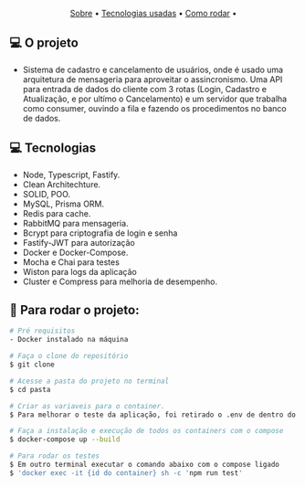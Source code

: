 <p align="center">
 <a href="#computer-o-projeto">Sobre</a> •
 <a href="#computer-tecnologias">Tecnologias usadas</a> • 
 <a href="#mag_right-para-rodar-o-projeto">Como rodar</a> • 
</p>

## :computer: O projeto

- Sistema de cadastro e cancelamento de usuários, onde é usado uma arquitetura de mensageria para aproveitar o assincronismo. Uma API para entrada de dados do cliente com 3 rotas (Login, Cadastro e Atualização, e por ultímo o Cancelamento) e um servidor que trabalha como consumer, ouvindo a fila e fazendo os procedimentos no banco de dados.

## :computer: Tecnologias

- Node, Typescript, Fastify.
- Clean Architechture.
- SOLID, POO.
- MySQL, Prisma ORM.
- Redis para cache.
- RabbitMQ para mensageria.
- Bcrypt para criptografia de login e senha
- Fastify-JWT para autorização
- Docker e Docker-Compose.
- Mocha e Chai para testes
- Wiston para logs da aplicação
- Cluster e Compress para melhoria de desempenho.

## :mag_right: Para rodar o projeto:

```bash
# Pré requisitos
- Docker instalado na máquina

# Faça o clone do repositório
$ git clone

# Acesse a pasta do projeto no terminal
$ cd pasta

# Criar as variaveis para o container.
$ Para melhorar o teste da aplicação, foi retirado o .env de dentro do gitignore, para início imediato do sistema sem a necessidade de configuração

# Faça a instalação e execução de todos os containers com o compose
$ docker-compose up --build

# Para rodar os testes
$ Em outro terminal executar o comando abaixo com o compose ligado
$ 'docker exec -it {id do container} sh -c 'npm run test'

```

